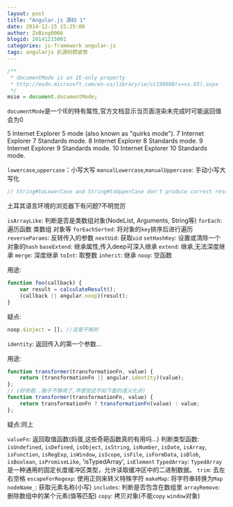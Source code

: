 ```yaml
---
layout: post
title: "Angular.js 源码 1"
date: 2014-12-15 15:25:00
author: ZxBing0066
blogid: 20141215001
categories: js-framework angular-js
tags: angularjs 扒源码攒姿势
---
```



```javascript
/**
 * documentMode is an IE-only property
 * http://msdn.microsoft.com/en-us/library/ie/cc196988(v=vs.85).aspx
 */
msie = document.documentMode;
```

`documentMode`是一个IE的特有属性,官方文档显示当页面渲染未完成时可能返回值会为0

5 Internet Explorer 5 mode (also known as "quirks mode").
7 Internet Explorer 7 Standards mode.
8 Internet Explorer 8 Standards mode.
9 Internet Explorer 9 Standards mode.
10 Internet Explorer 10 Standards mode.

`lowercase`,`uppercase`：小写大写
`manualLowercase`,`manualUppercase`: 手动小写大写化

```javascript
// String#toLowerCase and String#toUpperCase don't produce correct results in browsers with Turkish locale
```

土耳其语言环境的浏览器下有问题?不明觉厉

`isArrayLike`: 判断是否是类数组对象(NodeList, Arguments, String等)
`forEach`: 遍历函数 类数组 对象等
`forEachSorted`: 将对象的`key`排序后进行遍历
`reverseParams`: 反转传入的参数
`nextUid`: 获取`uid`
`setHashKey`: 设置或清除一个对象的`hash`
`baseExtend`: 继承属性,传入deep可深入继承
`extend`: 继承,无法深度继承
`merge`: 深度继承
`toInt`: 取整数
`inherit`: 继承
`noop`: 空函数

用途:

```javascript
function foo(callback) {
	var result = calculateResult();
	(callback || angular.noop)(result);
}
```

疑点:

```javascript
noop.$inject = []; //这是干嘛的
```

`identity`: 返回传入的第一个参数...

用途:

```javascript
function transformer(transformationFn, value) {
	return (transformationFn || angular.identity)(value);
};
// (好奇葩..脑子不够用了,咋感觉还不如下面的语义化点)
function transformer(transformationFn, value) {
	return transformationFn ? transformationFn(value) : value;
};
```

疑点:同上

`valueFn`: 返回取值函数(妈蛋,这些奇葩函数真的有用吗...)
判断类型函数: `isUndefined`, `isDefined`, `isObject`, `isString`, `isNumber`, `isDate`, `isArray`, `isFunction`, `isRegExp`, `isWindow`, `isScope`, `isFile`, `isFormData`, `isBlob`, `isBoolean`, `isPromiseLike`, 'isTypedArray', `isElement`
`TypedArray`: `TypedArray`是一种通用的固定长度缓冲区类型，允许读取缓冲区中的二进制数据。
`trim`: 去左右空格
`escapeForRegexp`: 使用正则来转义特殊字符
`makeMap`: 将字符串转换为`Map`
`nodeName_`: 获取元素名称(小写)
`includes`: 判断是否包含在数组里
`arrayRemove`: 删除数组中的某个元素(值等匹配)
`copy`: 拷贝对象(不能`copy` `window`对象)